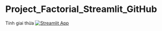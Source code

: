 # Project_Factorial_Streamlit_GitHub
Tính giai thừa 
[![Streamlit App](https://static.streamlit.io/badges/streamlit_badge_black_white.svg)](https://factorial-app-apvohqtrdp5ehnagzozvbg.streamlit.app/)
